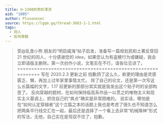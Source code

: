 ```yaml
---
title: H-1300的奇妙漂流
aid: "1005"
author: Plusonesec
source: https://lgqm.gq/thread-3683-1-1.html
tags:
  - 同人
  - 反向穿越
---
```


> 受@乱食小熊 朋友的“明启威海”帖子启发，准备写一篇规划民和土著反穿回 21 世纪的同人，十分感谢您的 idea，如果您认为有盗梗行为或嫌疑，我会立即请版主删除。第一次创作小说，文笔实在不行，请各位见谅了。==========================================================
> 写在 2020.2.3 更新之前
> 抱歉鸽了这么久，断更的理由是灵感匮乏、懒，再加上过年家里事情太忙。
> 除了自己的论文，还是第一次写这么长篇幅的文字，1.17 前更新的那部分其实就是我发出这个贴子时的全部构思了。
> 反向穿越的题材，在如何保持临高系作品一以贯之的唯物主义和现实主义基调上，抓住自己的“爽点”确实是非常困难的。
> 说实话，哪怕是在“如何认定穿越者”这个立篇之本的话题上我也是考虑了很久也不知道怎么把两条平行线交汇在一起，最后还是选择了一个看上去非常“机械降神”形式的写法，无他，自己实在是驾驭不住了，抱歉。
